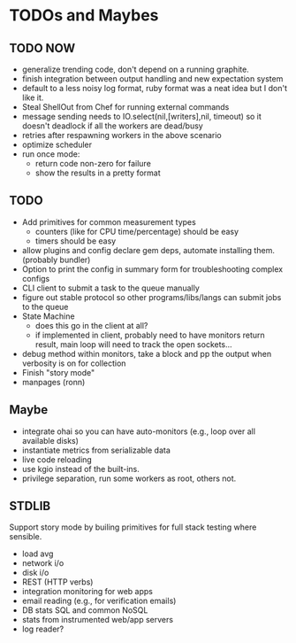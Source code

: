 # TODOs and Maybes #

## TODO NOW ##
* generalize trending code, don't depend on a running graphite.
* finish integration between output handling and new expectation system
* default to a less noisy log format, ruby format was a neat idea but I
  don't like it.
* Steal ShellOut from Chef for running external commands
* message sending needs to IO.select(nil,[writers],nil, timeout) so it doesn't
  deadlock if all the workers are dead/busy
* retries after respawning workers in the above scenario
* optimize scheduler
* run once mode:
  * return code non-zero for failure
  * show the results in a pretty format

## TODO ##
* Add primitives for common measurement types
  * counters (like for CPU time/percentage) should be easy
  * timers should be easy
* allow plugins and config declare gem deps, automate installing them.
  (probably bundler)
* Option to print the config in summary form for troubleshooting complex
  configs
* CLI client to submit a task to the queue manually
* figure out stable protocol so other programs/libs/langs can submit jobs to the queue
* State Machine
  * does this go in the client at all?
  * if implemented in client, probably need to have monitors return
    result, main loop will need to track the open sockets...
* debug method within monitors, take a block and pp the output when verbosity is on for collection
* Finish "story mode"
* manpages (ronn)

## Maybe ##
* integrate ohai so you can have auto-monitors (e.g., loop over all available disks)
* instantiate metrics from serializable data
* live code reloading
* use kgio instead of the built-ins.
* privilege separation, run some workers as root, others not.

## STDLIB ##
Support story mode by builing primitives for full stack testing where sensible.

* load avg
* network i/o
* disk i/o
* REST (HTTP verbs)
* integration monitoring for web apps
* email reading (e.g., for verification emails)
* DB stats SQL and common NoSQL
* stats from instrumented web/app servers
* log reader?
